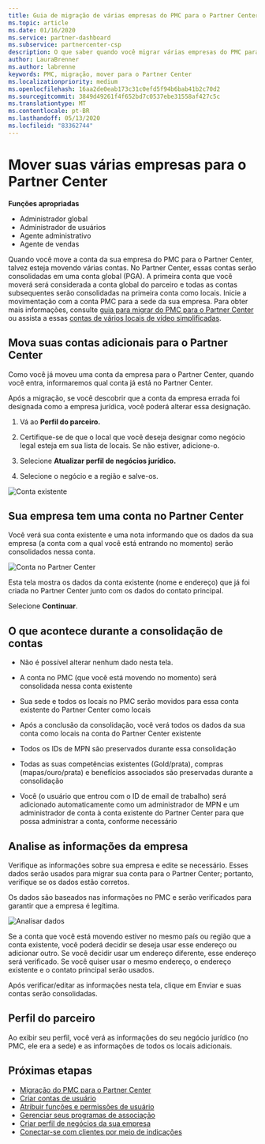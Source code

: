 ```yaml
---
title: Guia de migração de várias empresas do PMC para o Partner Center
ms.topic: article
ms.date: 01/16/2020
ms.service: partner-dashboard
ms.subservice: partnercenter-csp
description: O que saber quando você migrar várias empresas do PMC para o Partner Center e os consolidará em uma conta global do parceiro.
author: LauraBrenner
ms.author: labrenne
keywords: PMC, migração, mover para o Partner Center
ms.localizationpriority: medium
ms.openlocfilehash: 16aa2de0eab173c31c0efd5f94b6bab41b2c70d2
ms.sourcegitcommit: 3849d49261f4f652bd7c0537ebe31558af427c5c
ms.translationtype: MT
ms.contentlocale: pt-BR
ms.lasthandoff: 05/13/2020
ms.locfileid: "83362744"
---
```

# <a name="moving-your-multiple-companies-to-partner-center"></a>Mover suas várias empresas para o Partner Center

**Funções apropriadas**

- Administrador global
- Administrador de usuários
- Agente administrativo
- Agente de vendas

Quando você move a conta da sua empresa do PMC para o Partner Center, talvez esteja movendo várias contas. No Partner Center, essas contas serão consolidadas em uma conta global (PGA). A primeira conta que você moverá será considerada a conta global do parceiro e todas as contas subsequentes serão consolidadas na primeira conta como locais. Inicie a movimentação com a conta PMC para a sede da sua empresa. Para obter mais informações, consulte [guia para migrar do PMC para o Partner Center](guide-to-migration.md) ou assista a essas [contas de vários locais de vídeo simplificadas](https://vimeo.com/290335248).

## <a name="move-your-additional-accounts-into-partner-center"></a>Mova suas contas adicionais para o Partner Center

Como você já moveu uma conta da empresa para o Partner Center, quando você entra, informaremos qual conta já está no Partner Center.

Após a migração, se você descobrir que a conta da empresa errada foi designada como a empresa jurídica, você poderá alterar essa designação.

1. Vá ao **Perfil do parceiro.**

2. Certifique-se de que o local que você deseja designar como negócio legal esteja em sua lista de locais. Se não estiver, adicione-o.

3. Selecione **Atualizar perfil de negócios jurídico.**

4. Selecione o negócio e a região e salve-os.

![Conta existente](images/migration/accountwithus.png)

## <a name="your-company-has-an-account-in-partner-center"></a>Sua empresa tem uma conta no Partner Center

Você verá sua conta existente e uma nota informando que os dados da sua empresa (a conta com a qual você está entrando no momento) serão consolidados nessa conta.

![Conta no Partner Center](images/migration/existingaccount2.png)

Esta tela mostra os dados da conta existente (nome e endereço) que já foi criada no Partner Center junto com os dados do contato principal.

Selecione **Continuar**.

## <a name="what-happens-during-consolidation-of-accounts"></a>O que acontece durante a consolidação de contas

- Não é possível alterar nenhum dado nesta tela.

- A conta no PMC (que você está movendo no momento) será consolidada nessa conta existente

- Sua sede e todos os locais no PMC serão movidos para essa conta existente do Partner Center como locais

- Após a conclusão da consolidação, você verá todos os dados da sua conta como locais na conta do Partner Center existente

- Todos os IDs de MPN são preservados durante essa consolidação

- Todas as suas competências existentes (Gold/prata), compras (mapas/ouro/prata) e benefícios associados são preservadas durante a consolidação

- Você (o usuário que entrou com o ID de email de trabalho) será adicionado automaticamente como um administrador de MPN e um administrador de conta à conta existente do Partner Center para que possa administrar a conta, conforme necessário

## <a name="review-your-company-information"></a>Analise as informações da empresa

Verifique as informações sobre sua empresa e edite se necessário.  Esses dados serão usados para migrar sua conta para o Partner Center; portanto, verifique se os dados estão corretos.

Os dados são baseados nas informações no PMC e serão verificados para garantir que a empresa é legítima.

![Analisar dados](images/migration/review.png)

Se a conta que você está movendo estiver no mesmo país ou região que a conta existente, você poderá decidir se deseja usar esse endereço ou adicionar outro. Se você decidir usar um endereço diferente, esse endereço será verificado. Se você quiser usar o mesmo endereço, o endereço existente e o contato principal serão usados.

Após verificar/editar as informações nesta tela, clique em Enviar e suas contas serão consolidadas.

## <a name="partner-profile"></a>Perfil do parceiro

Ao exibir seu perfil, você verá as informações do seu negócio jurídico (no PMC, ele era a sede) e as informações de todos os locais adicionais.

## <a name="next-steps"></a>Próximas etapas

- [Migração do PMC para o Partner Center](move-pmc-pc-map.md)
- [Criar contas de usuário](create-user-accounts-and-set-permissions.md)
- [Atribuir funções e permissões de usuário](permissions-overview.md)
- [Gerenciar seus programas de associação](renew-mpn-offers.md)
- [Criar perfil de negócios da sua empresa](create-a-marketing-profile.md)
- [Conectar-se com clientes por meio de indicações](responding-to-referrals.md)
